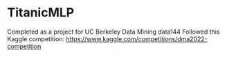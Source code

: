 # TitanicMLP
Completed as a project for UC Berkeley Data Mining data144
Followed this Kaggle competition: https://www.kaggle.com/competitions/dma2022-competition
